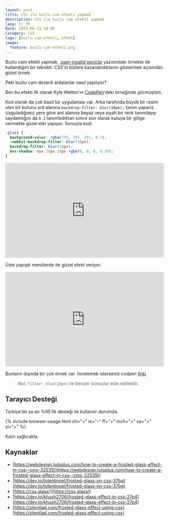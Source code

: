 ```yaml
---
layout: post
title: CSS ile buzlu cam efekti yapmak
description: CSS ile buzlu cam efekti yapmak
lang: tr_TR
Date: 2023-06-11 10:00
Category: CSS
tags: [buzlu-cam-efekti, efekt]
image:
  feature: buzlu-cam-efekti.png
---
```


Buzlu cam efekti yapmak, [:user-invalid seçicisi](https://fatihhayrioglu.com/user-invalid-secicisi/ ":user-invalid seçicisi") yazısındaki örnekte de kullandığım bir teknikti. CSS'in bizlere kazandırdıklarını göstermek açısından güzel örnek.

Peki buzlu cam desenli ardalanlar nasıl yapılıyor?

Ben bu efekti ilk olarak Kyle Wetton'ın [CodePen](https://codepen.io/kylewetton/pen/bGbaazX)'deki örneğinde görmüştüm. 

Kod olarak da çok basit bir uygulaması var. Arka tarafında büyük bir resim olan bir kutunu ard alanına `backdrop-filter: blur(18px);` tanım yaparız. Uyguladığımız yere göre ard alanına beyaz veya siyah bir renk tanımlayıp saydamlığını da `0.3` tanımladıktan sonra son olarak kutuya bir gölge vermekte güzel etki yapıyor. Sonuçta kod:

```css
.glass {
  background-color: rgba(255, 255, 255, 0.3);
  -webkit-backdrop-filter: blur(18px);
  backdrop-filter: blur(18px);
  box-shadow: 0px 20px 18px rgba(0, 0, 0, 0.30);
}
```

<iframe height="300" style="width: 100%;" scrolling="no" title="CSS - Frosted Glass" src="https://codepen.io/fatihhayri/embed/qBmBNbZ?default-tab=result&zoom=0.5" frameborder="no" loading="lazy" allowtransparency="true" allowfullscreen="true">
  See the Pen <a href="https://codepen.io/fatihhayri/pen/qBmBNbZ">
  CSS - Frosted Glass</a> by Fatih Hayrioğlu (<a href="https://codepen.io/fatihhayri">@fatihhayri</a>)
  on <a href="https://codepen.io">CodePen</a>.
</iframe>

Üste yapışık menülerde de güzel efekt veriyor. 

<iframe height="300" style="width: 100%;" scrolling="no" title="Grid: grid-auto-flow: dense" src="https://codepen.io/fatihhayri/embed/rNPmKZO?default-tab=result&zoom=0.5" frameborder="no" loading="lazy" allowtransparency="true" allowfullscreen="true">
  See the Pen <a href="https://codepen.io/fatihhayri/pen/rNPmKZO">
  Grid: grid-auto-flow: dense</a> by Fatih Hayrioğlu (<a href="https://codepen.io/fatihhayri">@fatihhayri</a>)
  on <a href="https://codepen.io">CodePen</a>.
</iframe>

Bunların dışında bir çok örnek var. İncelemek isterseniz codpen [linki](https://codepen.io/tag/frosted-glass) 

 > Not: `filter: blur(10px)` ile benzer sonuçlar elde edilebilir. 

## Tarayıcı Desteği

Türkiye'de şu an %95'lik desteği ile kullanılır durumda.

{% include browser-usage.html ch="+" ie="-" ff="+" mch="+" sa="+" si="+" %}

Kalın sağlıcakla.


## Kaynaklar

 - [https://webdesign.tutsplus.com/how-to-create-a-frosted-glass-effect-in-css--cms-32535t](https://webdesign.tutsplus.com/how-to-create-a-frosted-glass-effect-in-css--cms-32535t)
 - [https://dev.to/tolentinoel/frosted-glass-on-css-37bg](https://dev.to/tolentinoel/frosted-glass-on-css-37bg)
 - [https://css.glass/](https://css.glass/)
 - [https://dev.to/khush2706/frosted-glass-effect-in-css-27p4](https://dev.to/khush2706/frosted-glass-effect-in-css-27p4)
 - [https://silentlad.com/frosted-glass-effect-using-css](https://silentlad.com/frosted-glass-effect-using-css)
